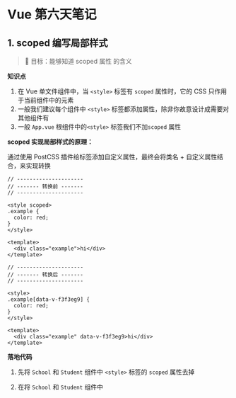 #   Vue 第六天笔记



## 1. scoped 编写局部样式

> 🎯 目标：能够知道 scoped 属性 的含义 

**知识点**



1. 在 Vue 单文件组件中，当 `<style>` 标签有 `scoped` 属性时，它的 CSS 只作用于当前组件中的元素
2. 一般我们建议每个组件中 `<style>` 标签都添加属性，除非你故意设计成需要对其他组件有
3. 一般 `App.vue` 根组件中的`<style>` 标签我们不加`scoped` 属性



**scoped 实现局部样式的原理：**

通过使用 PostCSS 插件给标签添加自定义属性，最终会将类名 + 自定义属性结合，来实现转换

```vue
// ---------------------
// ------- 转换前 -------
// ---------------------

<style scoped>
.example {
  color: red;
}
</style>

<template>
  <div class="example">hi</div>
</template>

// ---------------------
// ------- 转换后 -------
// ---------------------

<style>
.example[data-v-f3f3eg9] {
  color: red;
}
</style>

<template>
  <div class="example" data-v-f3f3eg9>hi</div>
</template>
```





**落地代码**

1. 先将 `School` 和 `Student` 组件中 `<style>` 标签的 `scoped` 属性去掉

2. 在将 `School` 和 `Student` 组件中 <template> 中根元素的类名改成一致

   ```vue
   <template>
     <div class="demo">
       <h2>学生姓名：{{ name }}</h2>
       <h2>学生年龄：{{ age }}</h2>
       <button @click="showMore">展示更多信息</button>
     </div>
   </template>
   
   <script>
   // ......
   </script>
   
   <style>
   .demo {
     background-color: skyblue;
     padding: 20px;
   }
   </style>
   
   ```

   ```vue
   <template>
     <!-- 组件的结构 -->
     <div class="demo">
       <h2>学校名称：{{ name }}</h2>
       <h2>学校地址：{{ address }}</h2>
       <button @click="showMore">展示更多信息</button>
     </div>
   </template>
   
   <script>
   // ......
   </script>
   
   <style>
   /* 组件的样式 */
   .demo {
     background-color: pink;
     padding: 20px;
   }
   </style>
   
   ```

   

3. 在浏览器中，查看效果，样式冲突，只需要添加再次给 `<style>` 标签的 `scoped` 添加属性，即可还原

   <img src="./images/scoped.png" style="zoom:70%; border: 1px solid #ccc" />







## 2. 语法检测的配置

> 🎯 目标：了解如何避过语法检测

1. 第一种方式：`// eslint-disable-next-line`

   - 关闭配置项下一行代码的语法检查

   

2. 第二种方式：`/* eslint-disable */`

   - 配置项以下所有代码都会忽略语法检查

   

3. 第三种方式：`vue.config.js`中配置 ，具体配置如下：

   ```js
   const { defineConfig } = require('@vue/cli-service')
   
   module.exports = defineConfig({
     // 默认情况下 babel-loader 会忽略所有 node_modules 中的文件。
     // 你可以启用本选项，以避免构建后的代码中出现未转译的第三方依赖。
     transpileDependencies: true,
   
     // 是否在开发环境下通过 eslint-loader 在每次保存时 lint 代码。
     lintOnSave:false //追加这句话，用于关闭语法检查。
   })
   
   ```

   备注：```vue.config.js```可以对脚手架进行个性化定制，详情见：https://cli.vuejs.org/zh







## 3. 表单数据收集

> 🎯 目标：掌握 Vue 进行表单收集的要点

<img src="./images/表单收集案例.png" style="zoom:80%;" />



### 3.1  静态表单



**页面基础模板结构**

```html
<template>
  <div class="container">
    <p>账号：<input type="text" /></p>
    <p>密码：<input type="password" /></p>
    <p>性别：<input type="radio" name="gender" />男<input type="radio" name="gender" />女</p>
    <p>
      爱好：
      <label for="cf"><input id="cf" type="checkbox" /> 吃饭 </label>
      <label for="sj"><input id="sj" type="checkbox" /> 睡觉 </label>
      <label for="hj"><input id="hj" type="checkbox" /> 喝酒 </label>
      <label for="dd"><input id="ddd" type="checkbox" /> 打豆豆 </label>
    </p>
    <p>
      城市：
      <select>
        <option value="">请选择城市</option>
        <option value="bj">北京</option>
        <option value="sh">上海</option>
        <option value="sz">深圳</option>
        <option value="gz">广州</option>
      </select>
    </p>
    <p>
      信息：
      <textarea placeholder="请输入个人信息" name="" id="" cols="30" rows="10"></textarea>
    </p>
    <p><input type="checkbox" />我已阅读并同意<a href="https://www.baidu.com">用户协议</a></p>
    <button>提交</button>
  </div>
</template>

<script>
export default {
  name: 'RegisterPage'
}
</script>

<style scoped>
.container {
  width: 320px;
  margin: 20px auto;
  border: 1px solid #ccc;
  padding: 60px 80px;
}
textarea {
  vertical-align: top;
}
select {
  width: 160px;
  height: 26px;
}
</style>

```



### 3.2 收集表单数据



**知识点：**

1. 若：`<input type="text"/>`，则`v-model`收集的是`value`值，用户输入的就是`value`值。
2. 若：`<input type="radio"/>`，则`v-model`收集的是`value`值，且要给标签配置`value`值。
3. 若：`<input type="checkbox"/>`
   - 没配置`input`的`value`属性，那么收集的就是`checked`（勾选 或 未勾选，是布尔值）
   - 配置了`input`的`value`属性：
     - `v-model`的初始值是非数组s，那么收集的就是`checked`（勾选 或 未勾选，是布尔值）。
     - `v-model`的初始值是数组，那么收集的的就是`value`组成的数组。



**落地代码：**

```html
<template>
  <div class="container">
    <p>账号：<input type="text" v-model="userInfo.account" /></p>
    <p>密码：<input type="password" v-model="userInfo.password" /></p>
    <p>
      性别：
      <label for="man"><input id="man" type="radio" name="gender" v-model="userInfo.gender" value="man" />男</label>
      <label for="woman"><input id="woman" type="radio" name="gender" v-model="userInfo.gender" value="woman" />女</label>
    </p>
    <p>
      爱好：
      <label for="cf"><input id="cf" type="checkbox" v-model="userInfo.likes" value="cf" /> 吃饭 </label>
      <label for="sj"><input id="sj" type="checkbox" v-model="userInfo.likes" value="sj" /> 睡觉 </label>
      <label for="hj"><input id="hj" type="checkbox" v-model="userInfo.likes" value="hj" /> 喝酒 </label>
      <label for="dd"><input id="dd" type="checkbox" v-model="userInfo.likes" value="dd" /> 打豆豆 </label>
    </p>
    <p>
      城市：
      <select v-model="userInfo.city">
        <option value="">请选择城市</option>
        <option value="bj">北京</option>
        <option value="sh">上海</option>
        <option value="sz">深圳</option>
        <option value="gz">广州</option>
      </select>
    </p>
    <p>
      信息：
      <textarea v-model="userInfo.info" placeholder="请输入个人信息" name="" id="" cols="30" rows="10"></textarea>
    </p>
    <p><input type="checkbox" v-model="userInfo.isAgree" />我已阅读并同意<a href="https://www.baidu.com">用户协议</a></p>
    <button @click="submit">提交</button>
  </div>
</template>

<script>
export default {
  name: 'RegisterPage',
  data() {
    return {
      userInfo: {
        account: '', // 账号
        password: '', // 密码
        gender: '', // 性别
        city: '', // 城市
        likes: [], // 爱好
        info: '', // 其他信息
        isAgree: '' // 是否同意协议
      }
    }
  },
  methods: {
    submit() {
      console.log(this.userInfo)
    }
  }
}
</script>

<style scoped>
.container {
  width: 320px;
  margin: 20px auto;
  border: 1px solid #ccc;
  padding: 60px 80px;
}
textarea {
  vertical-align: top;
}
select {
  width: 160px;
  height: 26px;
}
</style>

```





## 4. ref 属性的使用

> 🎯 目标：掌握 Vue 中 ref 属性的使用

**知识点：**



`ref` 被用来给元素或子组件注册引用信息

- 如果在普通的 DOM 元素上使用，引用指向的就是 DOM 元素
- 如果用在子组件上，引用就指向组件实例



**落地代码：**



App.vue

```vue
<template>
  <div class="app">
    <h3 ref="element">App 根组件</h3>
    <button @click="getElement">获取 h3 标签内容</button>
    <button @click="getVc">获取子组件实例</button>
    <hr />
    <School ref="vc" />
  </div>
</template>

<script>
//引入School组件
import School from './components/School'

export default {
  name: 'App',
  components: { School },
  methods: {
    getElement() {
      console.log(this)
      // 用在普通的元素上，就是获取 DOM 元素
      console.log(this.$refs.element)
    },
    getVc() {
      console.log(this.$refs.vc)
    }
  }
}
</script>

<style>
.app {
  background-color: lightpink;
  padding: 100px 300px;
}
</style>

```



School.vue

```vue
<template>
  <!-- 组件的结构 -->
  <div class="demo">
    <h2>{{ info }}</h2>
  </div>
</template>

<script>
export default {
  name: 'SchoolPage',
  data() {
    return {
      info: '瘦巴巴的老爷们, 一起走哇~~~~'
    }
  }
}
</script>

<style scoped>
/* 组件的样式 */
.demo {
  background-color: lightblue;
  padding: 40px;
}
</style>

```



## 5. Vue 插件

> 🎯 目标：掌握 Vue 插件的使用方法

**知识点：**



`插件`通常用来**为 Vue 添加全局功能**，插件的功能范围没有严格的限制，——一般有下面几种：



1. 添加全局方法或者 property
2. 添加全局资源：指令/过滤器/过渡等
3. 添加 Vue 实例方法，通过把它们添加到 `Vue.prototype` 上实现
4. 一个库，提供自己的 API，同时提供上面提到的一个或多个功能
5. ......



插件需要暴露一个 `install` 方法，这个方法的第一个参数是 `Vue` 构造器，第二个参数是一个可选的选项对象：

```js
const plugin = {
  install (Vue, options) {
    // 添加全局方法
    Vue.globalMethod = function () { ... }
    
    // 添加全局 property
    Vue.globalProperty = 'xxx'
                                    
    // 添加全局指令
    Vue.directive('xx', { ... })
    
    // 添加全局过滤器
    Vue.filter('xx', { ... })
    
    // 添加全局组件
    Vue.component('xx', { ... })
 
    // 添加实例方法
    Vue.prototype.$myMethod = function () { ... }
  }
}
    
export default plugin
```

```vue
import plugin from './plugin.js'

Vue.use(plugin)
```













## 6. props 父往子传值

> 🎯 目标：掌握 Vue 中如何使用 props 父往子传值

### 6.1 props 的基本使用



**知识点：**



`props` 可以是数组或对象，用于接收来自父组件的数据。

- `props `是简单数组，在数据中直接写上需要接收的数据属性即可
- `props `若写成对象，可以通过对象配置高级选项，如类型检测、自定义验证和设置默认值
- **注意：接收到的`prop`最终都出现在：组件实例 —— `vc`上**

```js
export default {
  props: ['a', 'b', 'c']
}
```

```js
export default {
  props: {
    a: {
      type: Number, // 检测传递的数据类型
      default: 0, // 设置默认值
      required: true, // 设置属性是必填项
      // 自定义验证
      validator: function (value) {
        return value
      }
    }
  }
}
```



<img src="./images/props 传值 1.png" style="zoom:50%;" />



**落地代码：**



App.vue

```vue
<template>
  <div class="app">
    <h3>App 根组件</h3>
    <hr />
    <Student :grade="num" :money="money" />
  </div>
</template>

<script>
//引入School组件
import Student from './components/Student'

export default {
  name: 'App',
  components: { Student },
  data() {
    return {
      num: 6,
      money: 1000
    }
  }
}
</script>

<style>
.app {
  background-color: lightpink;
  padding: 100px 300px;
}
</style>

```



Student.vue

```vue
<template>
  <!-- 组件的结构 -->
  <div class="demo">
    <h2>学生：{{ name }}</h2>
    <p>{{ grade }} 年级，品学兼优，获得 {{ money }} 奖学金</p>
  </div>
</template>

<script>
export default {
  name: 'SchoolPage',
  data() {
    return {
      name: 'Tom'
    }
  },
  props: ['grade', 'money']
}
</script>

<style scoped>
/* 组件的样式 */
.demo {
  background-color: lightblue;
  padding: 40px;
}
</style>

```







### 6.2 props 不可进行修改



**知识点：**



1. `props`是只读的，不可修改。
2. 对于基本类型的`props`：一旦修改，直接就会报错。
 3. 对象或数组类型的`props`：
          1. 若修改的是整个对象或数组（地址值发生变化），会报错。
       2. 若修改的是对象或数组中的内容（地址值不变），不会报错。



所有的 `prop` 都使得其父子 prop 之间形成了一个**单向下行绑定**：父级 prop 的更新会向下流动到子组件中，但是反过来则不行。这样会防止从子组件意外变更父级组件的状态，从而导致你的应用的数据流向难以理解。





**落地代码：**

```vue
<Student :grade="num" :money="money" :obj="{ say: '你要更加努力' }" />
```



```vue
<template>
  <!-- 组件的结构 -->
  <div class="demo">
    <h2>学生：{{ name }}</h2>
    <p>{{ grade }} 年级，品学兼优，获得 {{ money }} 奖学金</p>
    <p>{{ obj.say }}</p>

    <button @click="handler">拿来偷偷买皮肤</button>
  </div>
</template>

<script>
export default {
  name: 'SchoolPage',
  data() {
    return {
      name: 'Tom'
    }
  },
  props: ['grade', 'money', 'obj'],
  methods: {
    handler() {
      // 对于基本类型的props：一旦修改，直接就会报错。
      // eslint-disable-next-line
      // console.log((this.money -= 10))

      // 若修改的是对象或数组中的内容（地址值不变），不会报错。
      // eslint-disable-next-line
      // console.log((this.obj.say = '我会的'))

      // 若修改的是整个对象或数组（地址值发生变化），但是会报错。
      // eslint-disable-next-line
      console.log((this.obj = { say: '今晚就玩王者' }))
    }
  }
}
</script>

<style scoped>
/* 组件的样式 */
.demo {
  background-color: lightblue;
  padding: 40px;
}
</style>

```









### 6.3 props 的三种接收方式



**知识点：**



1. 第一种方式（只接收）：

   ```js
   props:['a']
   ```

   

2. 第二种方式（接收 + 限制类型）：

   ```js
   props:{
     a:String
   }
   ```



3. 第三种方式（接收、限制类型、限制必要性、指定默认值）

   ```js
   props:{
     a:{
       type:String, // 检测传递的数据类型
       required:true, // 设置属性是必填项
       default:'Tom' // 默认值
     }
   }
   ```





**落地代码：**



Student.vue

```vue
<template>
  <!-- 组件的结构 -->
  <div class="demo">
    <h2>学生：{{ name }}</h2>
    <p>{{ grade }} 年级，品学兼优，获得 {{ money }} 奖学金</p>
    <p>{{ obj.say }}</p>

    <button @click="handler">拿来偷偷买皮肤</button>
  </div>
</template>

<script>
export default {
  name: 'SchoolPage',
  data() {
    return {
      name: 'Tom'
    }
  },
  // 第一种方式：
  // props: ['grade', 'money', 'obj'],

  // 第二种方式：接收 + 限制类型
  // props: {
  //   grade: String,
  //   money: Number,
  //   obj: Object
  // },

  // 第三种方式：接收、限制类型、限制必要性、指定默认值
  props: {
    grade: {
      type: String, // 类型是 String
      required: true // 设置属性是必填项
    },

    money: {
      type: Number, // 类型是 Number
      required: true // 设置属性是必填项
    },

    obj: {
      type: Object,
      // eslint-disable-next-line
      // 如果是函数、数组默认值需要通过函数返回
      default: () => {
        return { say: '你要更加努力' }
      },
      required: true,
      // 如果需要对对象中的属性进行数据转换
      validator: function (value) {
        const newObj = {}
        for (const key in value) {
          if (key === 'num') value[key] = Number(value[key])
          newObj[key] = value[key]
        }
        return newObj
      }
    }
  },
}
</script>

<style scoped>
/* 组件的样式 */
.demo {
  background-color: lightblue;
  padding: 40px;
}
</style>

```









## 7. 一个重要的内置关系



`VueComponent.prototype.__proto__ === Vue.prototype`，组件实例对象（vc）可以访问到 Vue原型上的属性、方法。

![](./images/Vue 组件内置关系.png)







